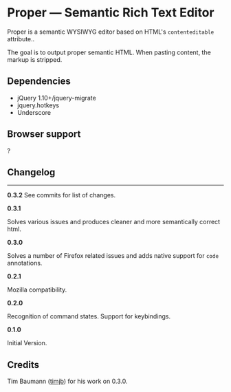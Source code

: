 # Proper — Semantic Rich Text Editor
Proper is a semantic WYSIWYG editor based on HTML's `contenteditable` attribute..

The goal is to output proper semantic HTML. When pasting content, the markup is stripped.

## Dependencies
- jQuery 1.10+/jquery-migrate
- jquery.hotkeys
- Underscore

## Browser support
?


## Changelog
-------------------
**0.3.2**
See commits for list of changes.

**0.3.1**

Solves various issues and produces cleaner and more semantically correct html.

**0.3.0**

Solves a number of Firefox related issues and adds native support for `code` annotations.

**0.2.1**

Mozilla compatibility.

**0.2.0**

Recognition of command states. Support for keybindings.

**0.1.0**

Initial Version.


Credits
-------------------
Tim Baumann ([timjb](http://github.com/timjb)) for his work on 0.3.0.
